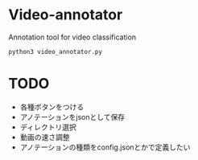 # Video-annotator

Annotation tool for video classification  

```
python3 video_annotator.py
```

# TODO
- 各種ボタンをつける
- アノテーションをjsonとして保存
- ディレクトリ選択
- 動画の速さ調整
- アノテーションの種類をconfig.jsonとかで定義したい